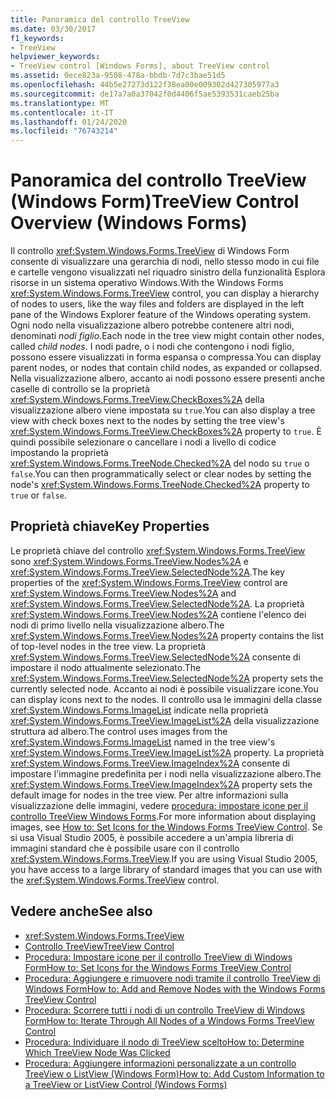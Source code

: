 ```yaml
---
title: Panoramica del controllo TreeView
ms.date: 03/30/2017
f1_keywords:
- TreeView
helpviewer_keywords:
- TreeView control [Windows Forms], about TreeView control
ms.assetid: 0ece823a-9508-478a-bbdb-7d7c3bae51d5
ms.openlocfilehash: 44b5e27273d122f38ea00e009302d427305977a3
ms.sourcegitcommit: de17a7a0a37042f0d4406f5ae5393531caeb25ba
ms.translationtype: MT
ms.contentlocale: it-IT
ms.lasthandoff: 01/24/2020
ms.locfileid: "76743214"
---
```

# <a name="treeview-control-overview-windows-forms"></a><span data-ttu-id="d4b98-102">Panoramica del controllo TreeView (Windows Form)</span><span class="sxs-lookup"><span data-stu-id="d4b98-102">TreeView Control Overview (Windows Forms)</span></span>

<span data-ttu-id="d4b98-103">Il controllo <xref:System.Windows.Forms.TreeView> di Windows Form consente di visualizzare una gerarchia di nodi, nello stesso modo in cui file e cartelle vengono visualizzati nel riquadro sinistro della funzionalità Esplora risorse in un sistema operativo Windows.</span><span class="sxs-lookup"><span data-stu-id="d4b98-103">With the Windows Forms <xref:System.Windows.Forms.TreeView> control, you can display a hierarchy of nodes to users, like the way files and folders are displayed in the left pane of the Windows Explorer feature of the Windows operating system.</span></span> <span data-ttu-id="d4b98-104">Ogni nodo nella visualizzazione albero potrebbe contenere altri nodi, denominati *nodi figlio*.</span><span class="sxs-lookup"><span data-stu-id="d4b98-104">Each node in the tree view might contain other nodes, called *child nodes*.</span></span> <span data-ttu-id="d4b98-105">I nodi padre, o i nodi che contengono i nodi figlio, possono essere visualizzati in forma espansa o compressa.</span><span class="sxs-lookup"><span data-stu-id="d4b98-105">You can display parent nodes, or nodes that contain child nodes, as expanded or collapsed.</span></span> <span data-ttu-id="d4b98-106">Nella visualizzazione albero, accanto ai nodi possono essere presenti anche caselle di controllo se la proprietà <xref:System.Windows.Forms.TreeView.CheckBoxes%2A> della visualizzazione albero viene impostata su `true`.</span><span class="sxs-lookup"><span data-stu-id="d4b98-106">You can also display a tree view with check boxes next to the nodes by setting the tree view's <xref:System.Windows.Forms.TreeView.CheckBoxes%2A> property to `true`.</span></span> <span data-ttu-id="d4b98-107">È quindi possibile selezionare o cancellare i nodi a livello di codice impostando la proprietà <xref:System.Windows.Forms.TreeNode.Checked%2A> del nodo su `true` o `false`.</span><span class="sxs-lookup"><span data-stu-id="d4b98-107">You can then programmatically select or clear nodes by setting the node's <xref:System.Windows.Forms.TreeNode.Checked%2A> property to `true` or `false`.</span></span>

## <a name="key-properties"></a><span data-ttu-id="d4b98-108">Proprietà chiave</span><span class="sxs-lookup"><span data-stu-id="d4b98-108">Key Properties</span></span>

<span data-ttu-id="d4b98-109">Le proprietà chiave del controllo <xref:System.Windows.Forms.TreeView> sono <xref:System.Windows.Forms.TreeView.Nodes%2A> e <xref:System.Windows.Forms.TreeView.SelectedNode%2A>.</span><span class="sxs-lookup"><span data-stu-id="d4b98-109">The key properties of the <xref:System.Windows.Forms.TreeView> control are <xref:System.Windows.Forms.TreeView.Nodes%2A> and <xref:System.Windows.Forms.TreeView.SelectedNode%2A>.</span></span> <span data-ttu-id="d4b98-110">La proprietà <xref:System.Windows.Forms.TreeView.Nodes%2A> contiene l'elenco dei nodi di primo livello nella visualizzazione albero.</span><span class="sxs-lookup"><span data-stu-id="d4b98-110">The <xref:System.Windows.Forms.TreeView.Nodes%2A> property contains the list of top-level nodes in the tree view.</span></span> <span data-ttu-id="d4b98-111">La proprietà <xref:System.Windows.Forms.TreeView.SelectedNode%2A> consente di impostare il nodo attualmente selezionato.</span><span class="sxs-lookup"><span data-stu-id="d4b98-111">The <xref:System.Windows.Forms.TreeView.SelectedNode%2A> property sets the currently selected node.</span></span> <span data-ttu-id="d4b98-112">Accanto ai nodi è possibile visualizzare icone.</span><span class="sxs-lookup"><span data-stu-id="d4b98-112">You can display icons next to the nodes.</span></span> <span data-ttu-id="d4b98-113">Il controllo usa le immagini della classe <xref:System.Windows.Forms.ImageList> indicate nella proprietà <xref:System.Windows.Forms.TreeView.ImageList%2A> della visualizzazione struttura ad albero.</span><span class="sxs-lookup"><span data-stu-id="d4b98-113">The control uses images from the <xref:System.Windows.Forms.ImageList> named in the tree view's <xref:System.Windows.Forms.TreeView.ImageList%2A> property.</span></span> <span data-ttu-id="d4b98-114">La proprietà <xref:System.Windows.Forms.TreeView.ImageIndex%2A> consente di impostare l'immagine predefinita per i nodi nella visualizzazione albero.</span><span class="sxs-lookup"><span data-stu-id="d4b98-114">The <xref:System.Windows.Forms.TreeView.ImageIndex%2A> property sets the default image for nodes in the tree view.</span></span> <span data-ttu-id="d4b98-115">Per altre informazioni sulla visualizzazione delle immagini, vedere [procedura: impostare icone per il controllo TreeView Windows Forms](how-to-set-icons-for-the-windows-forms-treeview-control.md).</span><span class="sxs-lookup"><span data-stu-id="d4b98-115">For more information about displaying images, see [How to: Set Icons for the Windows Forms TreeView Control](how-to-set-icons-for-the-windows-forms-treeview-control.md).</span></span> <span data-ttu-id="d4b98-116">Se si usa Visual Studio 2005, è possibile accedere a un'ampia libreria di immagini standard che è possibile usare con il controllo <xref:System.Windows.Forms.TreeView>.</span><span class="sxs-lookup"><span data-stu-id="d4b98-116">If you are using Visual Studio 2005, you have access to a large library of standard images that you can use with the <xref:System.Windows.Forms.TreeView> control.</span></span>

## <a name="see-also"></a><span data-ttu-id="d4b98-117">Vedere anche</span><span class="sxs-lookup"><span data-stu-id="d4b98-117">See also</span></span>

- <xref:System.Windows.Forms.TreeView>
- [<span data-ttu-id="d4b98-118">Controllo TreeView</span><span class="sxs-lookup"><span data-stu-id="d4b98-118">TreeView Control</span></span>](treeview-control-windows-forms.md)
- [<span data-ttu-id="d4b98-119">Procedura: Impostare icone per il controllo TreeView di Windows Form</span><span class="sxs-lookup"><span data-stu-id="d4b98-119">How to: Set Icons for the Windows Forms TreeView Control</span></span>](how-to-set-icons-for-the-windows-forms-treeview-control.md)
- [<span data-ttu-id="d4b98-120">Procedura: Aggiungere e rimuovere nodi tramite il controllo TreeView di Windows Form</span><span class="sxs-lookup"><span data-stu-id="d4b98-120">How to: Add and Remove Nodes with the Windows Forms TreeView Control</span></span>](how-to-add-and-remove-nodes-with-the-windows-forms-treeview-control.md)
- [<span data-ttu-id="d4b98-121">Procedura: Scorrere tutti i nodi di un controllo TreeView di Windows Form</span><span class="sxs-lookup"><span data-stu-id="d4b98-121">How to: Iterate Through All Nodes of a Windows Forms TreeView Control</span></span>](how-to-iterate-through-all-nodes-of-a-windows-forms-treeview-control.md)
- [<span data-ttu-id="d4b98-122">Procedura: Individuare il nodo di TreeView scelto</span><span class="sxs-lookup"><span data-stu-id="d4b98-122">How to: Determine Which TreeView Node Was Clicked</span></span>](how-to-determine-which-treeview-node-was-clicked-windows-forms.md)
- [<span data-ttu-id="d4b98-123">Procedura: Aggiungere informazioni personalizzate a un controllo TreeView o ListView (Windows Form)</span><span class="sxs-lookup"><span data-stu-id="d4b98-123">How to: Add Custom Information to a TreeView or ListView Control (Windows Forms)</span></span>](add-custom-information-to-a-treeview-or-listview-control-wf.md)
